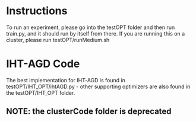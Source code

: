 # Instructions
To run an experiment, please go into the testOPT folder and then run train.py, and it should run by itself from there.
If you are running this on a cluster, please run testOPT/runMedium.sh

# IHT-AGD Code
The best implementation for IHT-AGD is found in testOPT/IHT_OPT/ihtAGD.py - other supporting optimizers are also found in the testOPT/IHT_OPT folder.


## NOTE: the clusterCode folder is deprecated